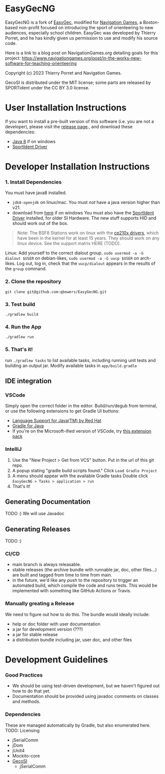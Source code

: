 # EasyGecNG

EasyGecNG is a fork of [EasyGec](http://t.porret.free.fr/lienlogiciel.php?idmenu=60), modified for [Navigation Games](https://www.navigationgames.org/), a Boston-based non-profit focused on introducing the sport of orienteering to new audiences, especially school children. EasyGec was developed by Thierry Porret, and he has kindly given us permission to use and modify his source code.


Here is a link to a blog post on NavigationGames.org detailing goals for this project:
https://www.navigationgames.org/post/in-the-works-new-software-for-teaching-orienteering



<!-- TODO: figure out licensing oml -->
Copyright (c) 2023 Thierry Porret and Navigation Games.

GecoSI is distributed under the MIT license; some parts are released by SPORTident under the CC BY 3.0 license. 


# User Installation Instructions

If you want to install a pre-built version of this software (i.e. you are not a developer), please visit the [release page](https://www.navigationgames.org/about-3)., and download these dependencies:
- [Java 8](https://www.oracle.com/java/technologies/javase/javase8u211-later-archive-downloads.html) if on windows
- [SportIdent Driver](https://www.sportident.com/products/96-software/161-usb-driver.html)

# Developer Installation Instructions
### 1. Install Dependencies
You must have java8 installed.
- `jdk8-openjdk` on linux/mac. You must _not_ have a java version higher than v21.
- download from [here](https://www.oracle.com/java/technologies/javase/javase8u211-later-archive-downloads.html) if on windows
You must also have the [SportIdent Driver](https://www.sportident.com/products/96-software/161-usb-driver.html) installed, for older SI Hardware. The new stuff supports HID and should work out of the box.

> Note: The BSF8 Stations work on linux with the [cp210x drivers](https://github.com/torvalds/linux/blob/master/drivers/usb/serial/cp210x.c), which have been in the kernel for at least 15 years. They should work on any linux device. See the support matrix HERE (TODO).

Linux: Add yourself to the correct dialout group. `sudo usermod -a -G dialout $USER` on debian-likes, `sudo usermod -a -G uucp $USER` on arch-likes. Log out, log in, check that the `uucp/dialout` appears in the results of the `group` command.

### 2. Clone the repository
`git clone git@github.com:qbowers/EasyGecNG.git`

### 3. Test build
`./gradlew build`

### 4. Run the App
`./gradlew run`

### 5. That's it!
run `./gradlew tasks` to list available tasks, including running unit tests and building an output jar. Modify available tasks in `app/build.gradle`

## IDE integration

### VSCode
Simply open the correct folder in the editor. Build/run/degub from terminal, or use the following extensions to get Gradle UI buttons:
- [Language Support for Java(TM) by Red Hat](https://open-vsx.org/extension/redhat/java)
- [Gradle for Java](https://open-vsx.org/extension/vscjava/vscode-gradle)
- If you're on the Microsoft-ified version of VSCode, try [this extension pack](https://marketplace.visualstudio.com/items?itemName=vscjava.vscode-java-pack)

### IntelliJ
1. Use the "New Project > Get from VCS" button. Put in the url of this git repo.
2. A popup stating "gradle build scripts found." Click `Load Gradle Project`
3. A menu should appear with the available Gradle tasks Double click `EasyGecNG > Tasks > application > run`
4. That's it!

## Generating Documentation
TODO :)
We will use Javadoc

## Generating Releases
TODO :)

### CI/CD
- main branch is always releasable.
- stable releases (the archive bundle with runnable jar, doc, other files...) are built and tagged from time to time from main.
- in the future, we'd like any push to the repository to trigger an automated build, which compile the code and runs tests. This would be implemented with something like GitHub Actions or Travis.

### Manually greating a Release
We need to figure out how to do this. The bundle would ideally include:
- help or doc folder with user documentation
- a jar for development version (???)
- a jar for stable release
- a distribution bundle including jar, user doc, and other files


# Development Guidelines
### Good Practices
- We should be using test-driven development, but we haven't figured out how to do that yet.
- Documentation should be provided using javadoc comments on classes and methods.

### Dependencies
These are managed automatically by Gradle, but also enumerated here. TODO: Licensing
- jSerialComm
- jDom
- jUnit4
- Mockito-core
- [GecoSI](https://github.com/qbowers/GecoSI)
  - jSerialComm